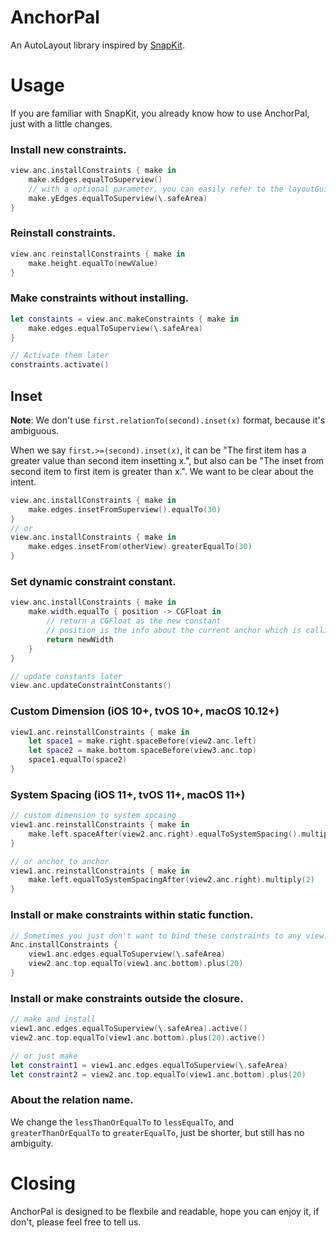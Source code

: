 # AnchorPal

An AutoLayout library inspired by [SnapKit](https://github.com/SnapKit/SnapKit).

# Usage

If you are familiar with SnapKit, you already know how to use AnchorPal, just with a little changes.

### Install new constraints.

```swift
view.anc.installConstraints { make in
    make.xEdges.equalToSuperview()
    // with a optional parameter, you can easily refer to the layoutGuides of superview
    make.yEdges.equalToSuperview(\.safeArea)
}
```

### Reinstall constraints.

```swift
view.anc.reinstallConstraints { make in
    make.height.equalTo(newValue)
}
```

### Make constraints without installing.

```swift
let constaints = view.anc.makeConstraints { make in
    make.edges.equalToSuperview(\.safeArea)
}

// Activate them later
constraints.activate()
```

## Inset

**Note**: We don't use `first.relationTo(second).inset(x)` format, because it's ambiguous.

When we say `first.>=(second).inset(x)`, it can be "The first item has a greater value than second item insetting x.", but also can be "The inset from second item to first item is greater than x.". We want to be clear about the intent.

```swift
view.anc.installConstraints { make in
    make.edges.insetFromSuperview().equalTo(30)
}
// or 
view.anc.installConstraints { make in
    make.edges.insetFrom(otherView).greaterEqualTo(30)
}
```

### Set dynamic constraint constant.

```swift
view.anc.installConstraints { make in
    make.width.equalTo { position -> CGFloat in
        // return a CGFloat as the new constant
        // position is the info about the current anchor which is calling this closure
        return newWidth
    }
}

// update constants later
view.anc.updateConstraintConstants()
```

### Custom Dimension (iOS 10+, tvOS 10+, macOS 10.12+)

```swift
view1.anc.reinstallConstraints { make in
    let space1 = make.right.spaceBefore(view2.anc.left)
    let space2 = make.bottom.spaceBefore(view3.anc.top)
    space1.equalTo(space2)
}
```

### System Spacing (iOS 11+, tvOS 11+, macOS 11+)

```swift
// custom dimension to system spcaing
view1.anc.reinstallConstraints { make in
    make.left.spaceAfter(view2.anc.right).equalToSystemSpacing().multiply(2)
}

// or anchor to anchor 
view1.anc.reinstallConstraints { make in
    make.left.equalToSystemSpacingAfter(view2.anc.right).multiply(2)
}
```

### Install or make constraints within static function.

```swift
// Sometimes you just don't want to bind these constraints to any view.
Anc.installConstraints {
    view1.anc.edges.equalToSuperview(\.safeArea)
    view2.anc.top.equalTo(view1.anc.bottom).plus(20)
}
```

### Install or make constraints outside the closure.

```swift
// make and install
view1.anc.edges.equalToSuperview(\.safeArea).active()
view2.anc.top.equalTo(view1.anc.bottom).plus(20).active()

// or just make
let constraint1 = view1.anc.edges.equalToSuperview(\.safeArea)
let constraint2 = view2.anc.top.equalTo(view1.anc.bottom).plus(20)
```

### About the relation name.

We change the `lessThanOrEqualTo` to `lessEqualTo`, and `greaterThanOrEqualTo` to `greaterEqualTo`, just be shorter, but still has no ambiguity.

# Closing

AnchorPal is designed to be flexbile and readable, hope you can enjoy it, if don't, please feel free to tell us.
